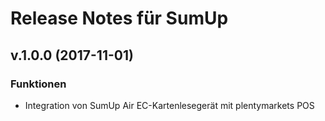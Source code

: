 # Release Notes für SumUp
## v.1.0.0 (2017-11-01)
### Funktionen
- Integration von SumUp Air EC-Kartenlesegerät mit plentymarkets POS
